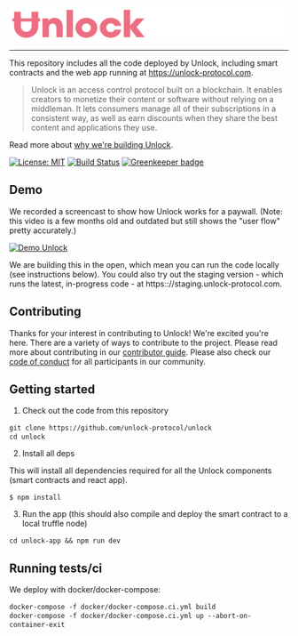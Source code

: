 ![Unlock](https://raw.githubusercontent.com/unlock-protocol/unlock/master/unlock-app/src/static/images/unlock-word-mark.png?sanitize=true)

---

This repository includes all the code deployed by Unlock, including smart contracts and the web app running at https://unlock-protocol.com.

> Unlock is an access control protocol built on a blockchain. It enables creators to monetize their content or software without relying on a middleman. It lets consumers manage all of their subscriptions in a consistent way, as well as earn discounts when they share the best content and applications they use.

Read more about [why we're building Unlock](https://medium.com/unlock-protocol/its-time-to-unlock-the-web-b98e9b94add1).

[![License: MIT](https://img.shields.io/badge/License-MIT-yellow.svg)](https://opensource.org/licenses/MIT) [![Build Status](https://travis-ci.com/unlock-protocol/unlock.svg?branch=master)](https://travis-ci.com/unlock-protocol/unlock) [![Greenkeeper badge](https://badges.greenkeeper.io/unlock-protocol/unlock.svg)](https://greenkeeper.io/)

## Demo

We recorded a screencast to show how Unlock works for a paywall. (Note: this video is a few months old and outdated but still shows the "user flow" pretty accurately.)

[![Demo Unlock](https://img.youtube.com/vi/wktotzmea0E/0.jpg)](https://www.youtube.com/watch?v=wktotzmea0E)

We are building this in the open, which mean you can run the code locally (see instructions below).
You could also try out the staging version - which runs the latest, in-progress code - at https:://staging.unlock-protocol.com.

## Contributing

Thanks for your interest in contributing to Unlock! We're excited you're here. There are a variety of ways to contribute to the project.
Please read more about contributing in our [contributor guide](https://github.com/unlock-protocol/unlock/blob/master/CONTRIBUTING.md). Please also check our [code of conduct](https://github.com/unlock-protocol/unlock/blob/master/CODE_OF_CONDUCT.md) for all participants in our community.

## Getting started

1. Check out the code from this repository

```
git clone https://github.com/unlock-protocol/unlock
cd unlock
```

2. Install all deps

This will install all dependencies required for all the Unlock components (smart contracts and react app).

```
$ npm install
```

3. Run the app (this should also compile and deploy the smart contract to a local truffle node)

```
cd unlock-app && npm run dev
```

## Running tests/ci

We deploy with docker/docker-compose:

```
docker-compose -f docker/docker-compose.ci.yml build
docker-compose -f docker/docker-compose.ci.yml up --abort-on-container-exit
```
